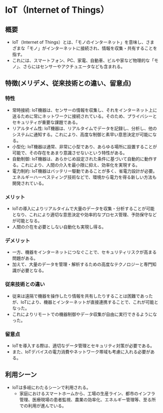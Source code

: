 # IoT（Internet of Things）
##  概要
* IoT（Internet of Things）とは、「モノのインターネット」を意味し、さまざまな「モノ」がインターネットに接続され、情報を収集・共有することを指す。
* これには、スマートフォン、PC、家電、自動車、ビルや家など物理的な「モノ」、さらにはセンサーやアクチュエータなども含まれる。
## 特徴(メリデメ、従来技術との違い、留意点)
### 特性
* 常時接続: IoT機器は、センサーの情報を収集し、それをインターネット上に送るために常にネットワークに接続されている。そのため、プライバシーとセキュリティが重要な課題である。
* リアルタイム性: IoT機器は、リアルタイムでデータを記録し、分析し、他のシステムに通知する。これにより、高度な制御と素早い意思決定が可能になる。
* 小型化: IoT機器は通常、非常に小型であり、あらゆる場所に設置することが可能で、その存在をあまり意識させないという特性がある。
* 自動制御: IoT機器は、あらかじめ設定された条件に基づいて自動的に動作する。これにより、人間の介入を最小限に抑え、効率化を実現する。
* 電力制約: IoT機器はバッテリー駆動であることが多く、省電力設計が必要。エネルギーハーベスティング技術などで、環境から電力を得る新しい方法も開発されている。
### メリット
* IoTの導入によりリアルタイムで大量のデータを収集・分析することが可能となり、これにより適切な意思決定や効率的なプロセス管理、予防保守などが可能となる。
* 人間の介在を必要としない自動化も実現し得る。
### デメリット
* 一方、機器をインターネットにつなぐことで、セキュリティリスクが高まる問題がある。
* 加えて、大量のデータを管理・解析するための高度なテクノロジーと専門知識が必要となる。
### 従来技術との違い
* 従来は遠隔で機器を操作したり情報を共有したりすることは困難であったが、IoTにより、機器とインターネットが直接連携することで、これが可能となった。
* これによりリモートでの機器制御やデータ収集が自由に実行できるようになった。
### 留意点
* IoTを導入する際は、適切なデータ管理とセキュリティ対策が必要である。
* また、IoTデバイスの電力消費やネットワーク帯域も考慮に入れる必要がある。
## 利用シーン
* IoTは多岐にわたるシーンで利用される。
  * 家庭におけるスマートホームから、工場の生産ライン、都市のインフラ管理、医療現場の患者監視、農業の効率化、エネルギー管理等、至る所での利用が進んでいる。
